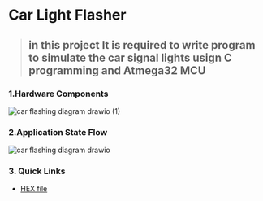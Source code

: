 # Car Light Flasher
> ## **in this project It is required to write program to simulate the car signal lights usign C programming and Atmega32 MCU**

### **1.Hardware Components**
![car flashing diagram drawio (1)](https://github.com/hazemashrafali/car_flasher/assets/102700625/71e83a5b-9bcf-4236-a145-410afdfd9551)

### **2.Application State Flow**
![car flashing diagram drawio](https://github.com/hazemashrafali/car_flasher/assets/102700625/8555b9bb-00c9-485b-adc2-8b4bfe4be444)

### **3. Quick Links**
- [HEX file](https://github.com/hazemashrafali/car-light-system/blob/hazem/HEX%20file/car_flasher.hex)
